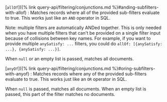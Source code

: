 [`allOf`]({% link query-api/filtering/conjunctions.md %}#anding-subfilters-with-allof)
: Matches records where all of the provided sub-filters evaluate to true.
  This works just like an `AND` operator in SQL.

  Note: multiple filters are automatically ANDed together. This is only needed when you have multiple
  filters that can't be provided on a single filter input because of collisions between key names.
  For example, if you want to provide multiple `anySatisfy: ...` filters, you could do `allOf: [{anySatisfy: ...}, {anySatisfy: ...}]`.

  When `null` or an empty list is passed, matches all documents.

[`anyOf`]({% link query-api/filtering/conjunctions.md %}#oring-subfilters-with-anyof)
: Matches records where any of the provided sub-filters evaluate to true.
  This works just like an `OR` operator in SQL.

  When `null` is passed, matches all documents.
  When an empty list is passed, this part of the filter matches no documents.

